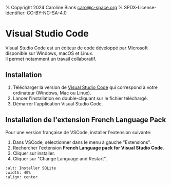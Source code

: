 % Copyright 2024 Caroline Blank <caro@c-space.org>
% SPDX-License-Identifier: CC-BY-NC-SA-4.0

# Visual Studio Code

Visual Studio Code est un éditeur de code développé par Microsoft disponible sur
Windows, macOS et Linux.\
Il permet notamment un travail collaboratif.

## Installation

1. Télécharger la version de [Visual Studio Code](https://code.visualstudio.com/download)
qui correspond à votre ordinateur (Windows, Mac ou Linux).
2. Lancer l'installation en double-cliquant sur le fichier téléchargé.
3. Démarrer l'application Visual Studio Code.

## Installation de l'extension French Language Pack

Pour une version française de VSCode, installer l'extension suivante:

1. Dans VSCode, sélectionner dans le menu à gauche "Extensions".
2. Rechercher l'extension **French Language pack for Visual Studio Code**.
3. Cliquer sur installer.
4. Cliquer sur "Change Language and Restart".
```{figure} images/french.png
:alt: Installer SQLite
:width: 40%
:align: center
```
